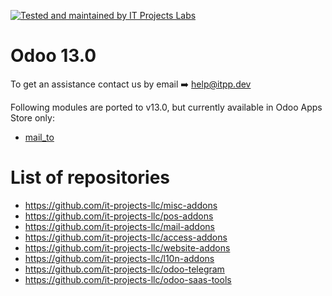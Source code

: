 [![Tested and maintained by IT Projects Labs](https://itpp.dev/images/infinity-readme.png)](https://itpp.dev)
# Odoo 13.0

To get an assistance contact us by email :arrow_right: help@itpp.dev

Following modules are ported to v13.0, but currently available in Odoo Apps Store only:

* [mail_to](https://apps.odoo.com/apps/modules/13.0/mail_to/)

# List of repositories

* https://github.com/it-projects-llc/misc-addons
* https://github.com/it-projects-llc/pos-addons
* https://github.com/it-projects-llc/mail-addons
* https://github.com/it-projects-llc/access-addons
* https://github.com/it-projects-llc/website-addons
* https://github.com/it-projects-llc/l10n-addons
* https://github.com/it-projects-llc/odoo-telegram
* https://github.com/it-projects-llc/odoo-saas-tools

